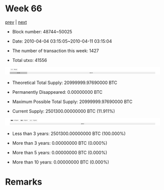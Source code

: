 # Week 66

[prev](week0065.md) | [next](week0067.md)

- Block number: 48744~50025

- Date: 2010-04-04 03:15:05~2010-04-11 03:15:04

- The number of transaction this week: 1427

- Total utxo: 41556

![](../images/mined_week0066.png)

- Theoretical Total Supply: 20999999.97690000 BTC

- Permanently Disappeared: 0.00000000 BTC

- Maximum Possible Total Supply: 20999999.97690000 BTC

- Current Supply: 2501300.00000000 BTC (11.911%)

![](../images/year_week0066.png)


- Less than 3 years: 2501300.00000000 BTC (100.000%)

- More than 3 years: 0.00000000 BTC (0.000%)

- More than 5 years: 0.00000000 BTC (0.000%)

- More than 10 years: 0.00000000 BTC (0.000%)

# Remarks

